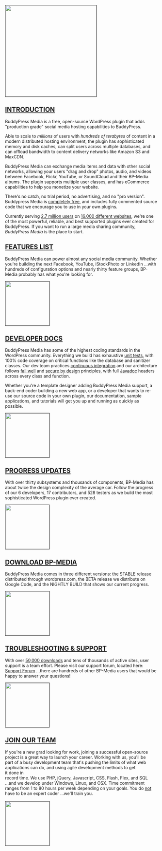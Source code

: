 <img src='http://buddypress-media.googlecode.com/svn/content/main_banner.jpg' border='1' height='300' />

<a href='http://code.google.com/p/buddypress-media/'><h2>INTRODUCTION</h2></a>

BuddyPress Media is a free, open-source WordPress plugin that adds "production grade" social media hosting capabilities to BuddyPress.

Able to scale to _millions_ of users with _hundreds of terabytes_ of content in a modern distributed hosting environment, the plugin has sophisticated memory and disk caches, can split users across multiple databases, and can offload bandwidth to content delivery networks like Amazon S3 and MaxCDN.

BuddyPress Media can exchange media items and data with other social networks, allowing your users "drag and drop" photos, audio, and videos between Facebook, Flickr, YouTube, or SoundCloud and their BP-Media albums. The plugin supports multiple user classes, and has eCommerce capabilities to help you monetize your website.

There's no catch, no trial period, no advertising, and no "pro version". Buddypress Media is <u>completely free</u>, and includes fully commented source code that we encourage you to use in your own plugins.

Currently serving <u>2.7 million users</u> on <u>16,000 different websites</u>, we're one of the most powerful, reliable, and best supported plugins ever created for BuddyPress. If you want to run a large media sharing community, <i>BuddyPress Media</i> is the place to start.

<a href='http://code.google.com/p/buddypress-media/wiki/TOP_featuresList'><h2>FEATURES LIST</h2></a>

BuddyPress Media can power almost any social media community. Whether you're building the next Facebook, YouTube, iStockPhoto or LinkedIn ...with hundreds of configuration options and nearly thirty feature groups, BP-Media probably has what you're looking for.

<a href='http://code.google.com/p/buddypress-media/wiki/TOP_featuresList'><img src='http://buddypress-media.googlecode.com/svn/content/features_combined.jpg' border='1' height='145' /></a>

<a href='http://code.google.com/p/buddypress-media/wiki/TOP_developerDocumentation'><h2>DEVELOPER DOCS</h2></a>

BuddyPress Media has some of the highest coding standards in the WordPress community. Everything we build has exhaustive [unit tests](http://en.wikipedia.org/wiki/Unit_tests), with 100% code coverage on critical functions like the database and sanitizer classes. Our dev team practices [continuous integration](http://en.wikipedia.org/wiki/Continuous_integration) and our architecture follows [fail well](http://en.wikipedia.org/wiki/Fail_well) and [secure by design](http://en.wikipedia.org/wiki/Secure_by_design) principles, with full [Javadoc](http://www.oracle.com/technetwork/java/javase/documentation/index-jsp-135444.html) headers across every class and function.

Whether you're a template designer adding BuddyPress Media support, a back-end coder building a new web app, or a developer that wants to re-use our source code in your own plugin, our documentation, sample applications, and tutorials will get you up and running as quickly as possible.

<a href='http://code.google.com/p/buddypress-media/wiki/TOP_developerDocumentation'><img src='http://buddypress-media.googlecode.com/svn/content/developer_combined.jpg' border='1' height='145' /></a>

<a href='http://code.google.com/p/buddypress-media/wiki/TOP_schedule'><h2>PROGRESS UPDATES</h2></a>

With over thirty subsystems and thousands of components, BP-Media has about twice the design complexity of the average car. Follow the progress of our 6 developers, 17 contributors, and 528 testers as we build the most sophisticated WordPress plugin ever created.

<a href='http://code.google.com/p/buddypress-media/wiki/TOP_schedule'><img src='http://buddypress-media.googlecode.com/svn/content/progress_combined.jpg' border='1' height='145' /></a>

<a href='http://code.google.com/p/buddypress-media/wiki/TOP_downloadBuddyPressMedia'><h2>DOWNLOAD BP-MEDIA</h2></a>

BuddyPress Media comes in three different versions: the STABLE release distributed through wordpress.com, the BETA release we distribute on Google Code, and the NIGHTLY BUILD that shows our current progress.

<a href='http://code.google.com/p/buddypress-media/wiki/TOP_downloadBuddyPressMedia'><img src='http://buddypress-media.googlecode.com/svn/content/download_combined.jpg' border='1' height='145' /></a>

<a href='http://code.google.com/p/buddypress-media/wiki/TOP_troubleshootingSupport'><h2>TROUBLESHOOTING & SUPPORT</h2></a>

With over [50,000 downloads](http://wordpress.org/extend/plugins/bp-album/stats/) and tens of thousands of active sites, user support is a team effort. Please visit our support forum, located here: [Support Forum](http://buddypress.org/community/groups/bp-album/forum/) ...there are hundreds of other BP-Media users that would be happy to answer your questions!

<a href='http://code.google.com/p/buddypress-media/wiki/TOP_troubleshootingSupport'><img src='http://buddypress-media.googlecode.com/svn/content/support_combined.jpg' border='1' height='145' /></a>


<a href='http://code.google.com/p/buddypress-media/wiki/TOP_joinBPMedia'><h2>JOIN OUR TEAM</h2></a>
If you're a new grad looking for work, joining a successful open-source project is a great way to launch your career. Working with us, you'll be <br> part of a busy development team that's pushing the limits of what web applications can do, and using agile development methods to get<br>
it done in <br>
record time. We use PHP, jQuery, Javascript, CSS, Flash, Flex, and SQL ...and we develop under Windows, Linux, and OSX. Time commitment <br> ranges from 1 to 80 hours per week depending on your goals. You do <u>not</u> have to be an expert coder ...we'll train you.<br>
<br>
<a href='http://code.google.com/p/buddypress-media/wiki/TOP_joinBPMedia'><img src='http://buddypress-media.googlecode.com/svn/content/join_team_combined.jpg' border='1' height='145' /></a>


